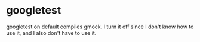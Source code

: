 # googletest

googletest on default compiles gmock. I turn it off since I don't know how to use it, and I also don't have to use it.
